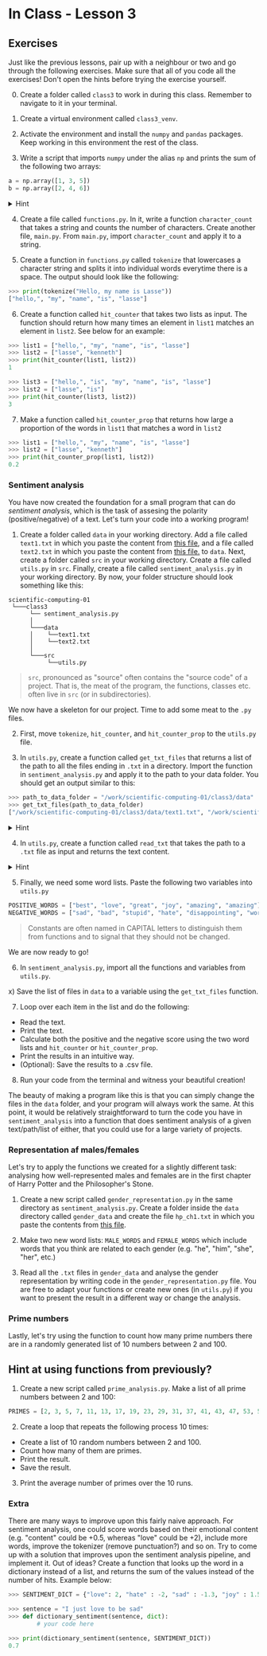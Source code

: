 # In Class - Lesson 3

## Exercises

Just like the previous lessons, pair up with a neighbour or two and go through the following exercises. Make sure that all of you code all the exercises! Don't open the hints before trying the exercise yourself. 

0) Create a folder called `class3` to work in during this class. Remember to navigate to it in your terminal.

1) Create a virtual environment called `class3_venv`.

2) Activate the environment and install the `numpy` and `pandas` packages. Keep working in this environment the rest of the class. 

3) Write a script that imports `numpy` under the alias `np` and prints the sum of the following two arrays:

```py
a = np.array([1, 3, 5])
b = np.array([2, 4, 6])
```

<details>
  <summary>Hint</summary>
  
  Look into the [`numpy.sum`](https://numpy.org/doc/stable/reference/generated/numpy.sum.html) function.
</details>


4) Create a file called `functions.py`. In it, write a function `character_count` that takes a string and counts the number of characters. Create another file, `main.py`. From `main.py`, import `character_count` and apply it to a string.

5) Create a function in `functions.py` called `tokenize` that lowercases a character string and splits it into individual words everytime there is a space. The output should look like the following:

```py
>>> print(tokenize("Hello, my name is Lasse"))
["hello,", "my", "name", "is", "lasse"]
```

6) Create a function called `hit_counter` that takes two lists as input. The function should return how many times an element in `list1` matches an element in `list2`. See below for an example: 

```py
>>> list1 = ["hello,", "my", "name", "is", "lasse"]
>>> list2 = ["lasse", "kenneth"]
>>> print(hit_counter(list1, list2))
1

>>> list3 = ["hello,", "is", "my", "name", "is", "lasse"]
>>> list2 = ["lasse", "is"]
>>> print(hit_counter(list3, list2))
3
```

7) Make a function called `hit_counter_prop` that returns how large a proportion of the words in `list1` that matches a word in `list2`

```py
>>> list1 = ["hello,", "my", "name", "is", "lasse"]
>>> list2 = ["lasse", "kenneth"]
>>> print(hit_counter_prop(list1, list2))
0.2
```


### Sentiment analysis
You have now created the foundation for a small program that can do _sentiment analysis_, which is the task of assesing the polarity (positive/negative) of a text. Let's turn your code into a working program!


1) Create a folder called `data` in your working directory. Add a file called `text1.txt` in which you paste the content from [this file](g), and a file called `text2.txt` in which you paste the content from [this file.]() to `data`. Next, create a folder called `src` in your working directory. Create a file called `utils.py` in `src`. Finally, create a file called `sentiment_analysis.py` in your working directory. By now, your folder structure should look something like this: 

```
scientific-computing-01
 └───class3
      └── sentiment_analysis.py
      │
      └───data
      │    └──text1.txt
      │    └──text2.txt
      │ 
      └───src
           └──utils.py      
```

> `src`, pronounced as "source" often contains the "source code" of a project. That is, the meat of the program, the functions, classes etc. often live in `src` (or in subdirectories).

We now have a skeleton for our project. Time to add some meat to the `.py` files. 

2) First, move `tokenize`, `hit_counter`, and `hit_counter_prop` to the `utils.py` file. 

3) In `utils.py`, create a function called `get_txt_files` that returns a list of the path to all the files ending in `.txt` in a directory. Import the function in `sentiment_analysis.py` and apply it to the path to your data folder. You should get an output similar to this:


```py
>>> path_to_data_folder = "/work/scientific-computing-01/class3/data"
>>> get_txt_files(path_to_data_folder)
["/work/scientific-computing-01/class3/data/text1.txt", "/work/scientific-computing-01/class3/data/text2.txt"]
```

<details>
  <summary>Hint</summary>
  
   - If you have problems importing, remember to create a `__init__.py` file in `data`. 
   - Check out the [glob.glob](https://www.geeksforgeeks.org/how-to-use-glob-function-to-find-files-recursively-in-python/) method and use the `*.txt` ending.  
</details>

4) In `utils.py`, create a function called `read_txt` that takes the path to a `.txt` file as input and returns the text content.

<details>
  <summary>Hint</summary>
  
   Use the `with open()` syntax:
   ```py
   with open('example.txt') as f:
       contents = f.read()
   ``` 
</details>

5) Finally, we need some word lists. Paste the following two variables into `utils.py`

```py
POSITIVE_WORDS = ["best", "love", "great", "joy", "amazing", "amazing"]
NEGATIVE_WORDS = ["sad", "bad", "stupid", "hate", "disappointing", "worst"]
```

> Constants are often named in CAPITAL letters to distinguish them from functions and to signal that they should not be changed.


We are now ready to go!

6) In `sentiment_analysis.py`, import all the functions and variables from `utils.py`.

x) Save the list of files in `data` to a variable using the `get_txt_files` function.

7) Loop over each item in the list and do the following:
  - Read the text.
  - Print the text.
  - Calculate both the positive and the negative score using the two word lists and `hit_counter` or `hit_counter_prop`.
  - Print the results in an intuitive way.
  - (Optional): Save the results to a .csv file.

8) Run your code from the terminal and witness your beautiful creation!

The beauty of making a program like this is that you can simply change the files in the `data` folder, and your program will always work the same. At this point, it would be relatively straightforward to turn the code you have in `sentiment_analysis` into a function that does sentiment analysis of a given text/path/list of either, that you could use for a large variety of projects. 


### Representation af males/females
Let's try to apply the functions we created for a slightly different task: analysing how well-represented males and females are in the first chapter of Harry Potter and the Philosopher's Stone.

1) Create a new script called `gender_representation.py` in the same directory as `sentiment_analysis.py`. Create a folder inside the `data` directory called `gender_data` and create the file `hp_ch1.txt` in which you paste the contents from [this file](). 

2) Make two new word lists: `MALE_WORDS` and `FEMALE_WORDS` which include words that you think are related to each gender (e.g. "he", "him", "she", "her", etc.)

3) Read all the `.txt` files in `gender_data` and analyse the gender representation by writing code in the `gender_representation.py` file. You are free to adapt your functions or create new ones (in `utils.py`) if you want to present the result in a different way or change the analysis. 


### Prime numbers 
Lastly, let's try using the function to count how many prime numbers there are in a randomly generated list of 10 numbers between 2 and 100. 

## Hint at using functions from previously?

1) Create a new script called `prime_analysis.py`. Make a list of all prime numbers between 2 and 100:

```py
PRIMES = [2, 3, 5, 7, 11, 13, 17, 19, 23, 29, 31, 37, 41, 43, 47, 53, 59, 61, 67, 71, 73, 79, 83, 89, 97]
```

2) Create a loop that repeats the following process 10 times:
  - Create a list of 10 random numbers between 2 and 100.
  - Count how many of them are primes.
  - Print the result.
  - Save the result.
3) Print the average number of primes over the 10 runs.  


### Extra
There are many ways to improve upon this fairly naive approach. For sentiment analysis, one could score words based on their emotional content (e.g. "content" could be +0.5, whereas "love" could be +2), include more words, improve the tokenizer (remove punctuation?) and so on. Try to come up with a solution that improves upon the sentiment analysis pipeline, and implement it. Out of ideas? Create a function that looks up the word in a dictionary instead of a list, and returns the sum of the values instead of the number of hits. Example below:

```py
>>> SENTIMENT_DICT = {"love": 2, "hate" : -2, "sad" : -1.3, "joy" : 1.5}

>>> sentence = "I just love to be sad"
>>> def dictionary_sentiment(sentence, dict):
        # your code here

>>> print(dictionary_sentiment(sentence, SENTIMENT_DICT))
0.7
```

